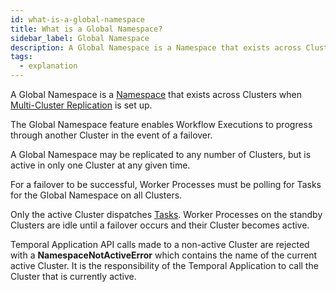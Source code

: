 ```yaml
---
id: what-is-a-global-namespace
title: What is a Global Namespace?
sidebar_label: Global Namespace
description: A Global Namespace is a Namespace that exists across Clusters when Multi-Cluster Replication is set up.
tags:
  - explanation
---
```


A Global Namespace is a [Namespace](/docs/concepts/what-is-a-namespace) that exists across Clusters when [Multi-Cluster Replication](/docs/concepts/what-is-multi-cluster-replication) is set up.

The Global Namespace feature enables Workflow Executions to progress through another Cluster in the event of a failover.

A Global Namespace may be replicated to any number of Clusters, but is active in only one Cluster at any given time.

For a failover to be successful, Worker Processes must be polling for Tasks for the Global Namespace on all Clusters.

Only the active Cluster dispatches [Tasks](/docs/concepts/what-is-a-task).
Worker Processes on the standby Clusters are idle until a failover occurs and their Cluster becomes active.

Temporal Application API calls made to a non-active Cluster are rejected with a **NamespaceNotActiveError** which contains the name of the current active Cluster.
It is the responsibility of the Temporal Application to call the Cluster that is currently active.
